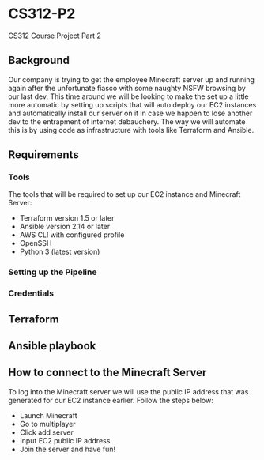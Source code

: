 # CS312-P2
CS312 Course Project Part 2
## Background
Our company is trying to get the employee Minecraft server up and running again after the unfortunate fiasco with some naughty NSFW browsing by our last dev. This time around we will be looking to make the set up a little more automatic by setting up scripts that will auto deploy our EC2 instances and automatically install our server on it in case we happen to lose another dev to the entrapment of internet debauchery. The way we will automate this is by using code as infrastructure with tools like Terraform and Ansible. 
## Requirements
### Tools
The tools that will be required to set up our EC2 instance and Minecraft Server:
- Terraform version 1.5 or later
- Ansible version 2.14 or later
- AWS CLI with configured profile
- OpenSSH
- Python 3 (latest version)

### Setting up the Pipeline

### Credentials

## Terraform 


## Ansible playbook

## How to connect to the Minecraft Server
To log into the Minecraft server we will use the public IP address that was generated for our EC2 instance earlier. Follow the steps below:
- Launch Minecraft
- Go to multiplayer
- Click add server
- Input EC2 public IP address
- Join the server and have fun!
